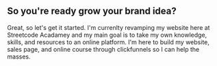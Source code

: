 ## So you're ready grow your brand idea?

Great, so let's get it started. I'm currenlty revamping my website here at Streetcode Acadamey and my main goal is to take my own knowledge, skills, and resources to an online platform. I'm here to build my website, sales page, and online course through clickfunnels so I can help the masses. 
